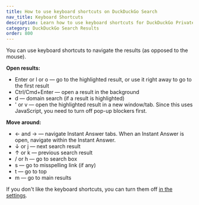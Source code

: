```yaml
---
title: How to use keyboard shortcuts on DuckDuckGo Search
nav_title: Keyboard Shortcuts
description: Learn how to use keyboard shortcuts for DuckDuckGo Private Search.
category: DuckDuckGo Search Results
order: 800
---
```


<p>
    You can use keyboard shortcuts to navigate the results (as opposed to the
    mouse).
</p>

<p><strong>Open results:</strong></p>

<ul>
    <li>
        Enter or l or o — go to the highlighted result, or use it right away to go
        to the first result
    </li>
    <li>Ctrl/Cmd+Enter — open a result in the background</li>
    <li>d — domain search (if a result is highlighted)</li>
    <li>
        ' or v — open the highlighted result in a new window/tab. Since this uses
        JavaScript, you need to turn off pop-up blockers first.
    </li>
</ul>
<p><strong>Move around:</strong></p>

<ul>
    <li>
        ← and → — navigate Instant Answer tabs. When an Instant Answer is open,
        navigate within the Instant Answer.
    </li>
    <li>↓ or j — next search result</li>
    <li>↑ or k — previous search result</li>
    <li>/ or h — go to search box</li>
    <li>s — go to misspelling link (if any)</li>
    <li>t — go to top</li>
    <li>m — go to main results</li>
</ul>
<p>
    If you don't like the keyboard shortcuts, you can turn them off
    <a href="https://duckduckgo.com/settings">in the settings</a>.
</p>
